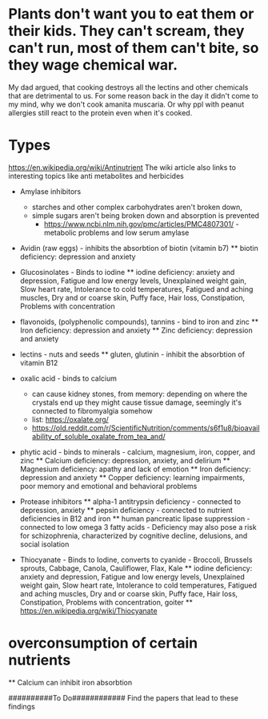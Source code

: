 # Plants don't want you to eat them or their kids. They can't scream, they can't run, most of them can't bite, so they wage chemical war.

My dad argued, that cooking destroys all the lectins and other chemicals that are detrimental to us. For some reason back in the day it didn't come to my mind, why we don't cook amanita muscaria. Or why ppl with peanut allergies still react to the protein even when it's cooked.

# Types
https://en.wikipedia.org/wiki/Antinutrient
The wiki article also links to interesting topics like anti metabolites and herbicides

* Amylase inhibitors 
  * starches and other complex carbohydrates aren't broken down, 
  * simple sugars aren't being broken down and absorption is prevented
    * https://www.ncbi.nlm.nih.gov/pmc/articles/PMC4807301/ - metabolic problems and low serum amylase

* Avidin (raw eggs) - inhibits the absorbtion of biotin (vitamin b7) 
** biotin deficiency: depression and anxiety
  
* Glucosinolates - Binds to iodine
** iodine deficiency: anxiety and depression, Fatigue and low energy levels, Unexplained weight gain, Slow heart rate, Intolerance to cold temperatures, Fatigued and aching muscles, Dry and or coarse skin, Puffy face, Hair loss, Constipation, Problems with concentration

* flavonoids, (polyphenolic compounds), tannins - bind to iron and zinc
** Iron deficiency: depression and anxiety
** Zinc deficiency: depression and anxiety

* lectins - nuts and seeds
** gluten, glutinin - inhibit the absorbtion of vitamin B12

* oxalic acid - binds to calcium 
  * can cause kidney stones, from memory: depending on where the crystals end up they might cause tissue damage, seemingly it's connected to fibromyalgia somehow
  * list: https://oxalate.org/
  * https://old.reddit.com/r/ScientificNutrition/comments/s6f1u8/bioavailability_of_soluble_oxalate_from_tea_and/

* phytic acid - binds to minerals - calcium, magnesium, iron, copper, and zinc
** Calcium deficiency: depression, anxiety, and delirium
** Magnesium deficiency: apathy and lack of emotion
** Iron deficiency: depression and anxiety
** Copper deficiency: learning impairments, poor memory and emotional and behavioral problems

* Protease inhibitors
** alpha-1 antitrypsin deficiency - connected to depression, anxiety
** pepsin deficiency - connected to nutrient deficiencies in B12 and iron 
** human pancreatic lipase suppression - connected to low omega 3 fatty acids - Deficiency may also pose a risk for schizophrenia, characterized by cognitive decline, delusions, and social isolation

* Thiocyanate - Binds to Iodine, converts to cyanide - Broccoli, Brussels sprouts, Cabbage, Canola, Cauliflower, Flax, Kale
** iodine deficiency: anxiety and depression, Fatigue and low energy levels, Unexplained weight gain, Slow heart rate, Intolerance to cold temperatures, Fatigued and aching muscles, Dry and or coarse skin, Puffy face, Hair loss, Constipation, Problems with concentration, goiter
** https://en.wikipedia.org/wiki/Thiocyanate

# overconsumption of certain nutrients
** Calcium can inhibit iron absorbtion

##########To Do############
Find the papers that lead to these findings
